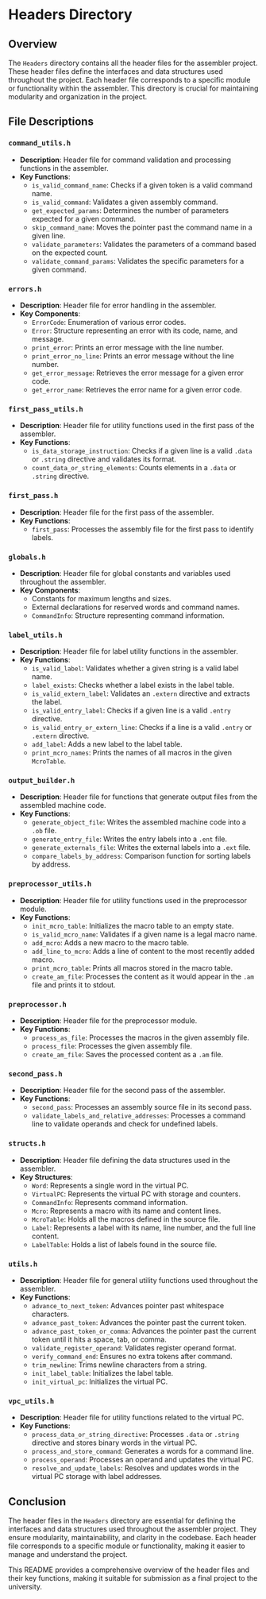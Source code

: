 # Headers Directory

## Overview

The `Headers` directory contains all the header files for the assembler project. These header files define the interfaces and data structures used throughout the project. Each header file corresponds to a specific module or functionality within the assembler. This directory is crucial for maintaining modularity and organization in the project.

## File Descriptions

### `command_utils.h`
- **Description**: Header file for command validation and processing functions in the assembler.
- **Key Functions**:
  - `is_valid_command_name`: Checks if a given token is a valid command name.
  - `is_valid_command`: Validates a given assembly command.
  - `get_expected_params`: Determines the number of parameters expected for a given command.
  - `skip_command_name`: Moves the pointer past the command name in a given line.
  - `validate_parameters`: Validates the parameters of a command based on the expected count.
  - `validate_command_params`: Validates the specific parameters for a given command.

### `errors.h`
- **Description**: Header file for error handling in the assembler.
- **Key Components**:
  - `ErrorCode`: Enumeration of various error codes.
  - `Error`: Structure representing an error with its code, name, and message.
  - `print_error`: Prints an error message with the line number.
  - `print_error_no_line`: Prints an error message without the line number.
  - `get_error_message`: Retrieves the error message for a given error code.
  - `get_error_name`: Retrieves the error name for a given error code.

### `first_pass_utils.h`
- **Description**: Header file for utility functions used in the first pass of the assembler.
- **Key Functions**:
  - `is_data_storage_instruction`: Checks if a given line is a valid `.data` or `.string` directive and validates its format.
  - `count_data_or_string_elements`: Counts elements in a `.data` or `.string` directive.

### `first_pass.h`
- **Description**: Header file for the first pass of the assembler.
- **Key Functions**:
  - `first_pass`: Processes the assembly file for the first pass to identify labels.

### `globals.h`
- **Description**: Header file for global constants and variables used throughout the assembler.
- **Key Components**:
  - Constants for maximum lengths and sizes.
  - External declarations for reserved words and command names.
  - `CommandInfo`: Structure representing command information.

### `label_utils.h`
- **Description**: Header file for label utility functions in the assembler.
- **Key Functions**:
  - `is_valid_label`: Validates whether a given string is a valid label name.
  - `label_exists`: Checks whether a label exists in the label table.
  - `is_valid_extern_label`: Validates an `.extern` directive and extracts the label.
  - `is_valid_entry_label`: Checks if a given line is a valid `.entry` directive.
  - `is_valid_entry_or_extern_line`: Checks if a line is a valid `.entry` or `.extern` directive.
  - `add_label`: Adds a new label to the label table.
  - `print_mcro_names`: Prints the names of all macros in the given `McroTable`.

### `output_builder.h`
- **Description**: Header file for functions that generate output files from the assembled machine code.
- **Key Functions**:
  - `generate_object_file`: Writes the assembled machine code into a `.ob` file.
  - `generate_entry_file`: Writes the entry labels into a `.ent` file.
  - `generate_externals_file`: Writes the external labels into a `.ext` file.
  - `compare_labels_by_address`: Comparison function for sorting labels by address.

### `preprocessor_utils.h`
- **Description**: Header file for utility functions used in the preprocessor module.
- **Key Functions**:
  - `init_mcro_table`: Initializes the macro table to an empty state.
  - `is_valid_mcro_name`: Validates if a given name is a legal macro name.
  - `add_mcro`: Adds a new macro to the macro table.
  - `add_line_to_mcro`: Adds a line of content to the most recently added macro.
  - `print_mcro_table`: Prints all macros stored in the macro table.
  - `create_am_file`: Processes the content as it would appear in the `.am` file and prints it to stdout.

### `preprocessor.h`
- **Description**: Header file for the preprocessor module.
- **Key Functions**:
  - `process_as_file`: Processes the macros in the given assembly file.
  - `process_file`: Processes the given assembly file.
  - `create_am_file`: Saves the processed content as a `.am` file.

### `second_pass.h`
- **Description**: Header file for the second pass of the assembler.
- **Key Functions**:
  - `second_pass`: Processes an assembly source file in its second pass.
  - `validate_labels_and_relative_addresses`: Processes a command line to validate operands and check for undefined labels.

### `structs.h`
- **Description**: Header file defining the data structures used in the assembler.
- **Key Structures**:
  - `Word`: Represents a single word in the virtual PC.
  - `VirtualPC`: Represents the virtual PC with storage and counters.
  - `CommandInfo`: Represents command information.
  - `Mcro`: Represents a macro with its name and content lines.
  - `McroTable`: Holds all the macros defined in the source file.
  - `Label`: Represents a label with its name, line number, and the full line content.
  - `LabelTable`: Holds a list of labels found in the source file.

### `utils.h`
- **Description**: Header file for general utility functions used throughout the assembler.
- **Key Functions**:
  - `advance_to_next_token`: Advances pointer past whitespace characters.
  - `advance_past_token`: Advances the pointer past the current token.
  - `advance_past_token_or_comma`: Advances the pointer past the current token until it hits a space, tab, or comma.
  - `validate_register_operand`: Validates register operand format.
  - `verify_command_end`: Ensures no extra tokens after command.
  - `trim_newline`: Trims newline characters from a string.
  - `init_label_table`: Initializes the label table.
  - `init_virtual_pc`: Initializes the virtual PC.

### `vpc_utils.h`
- **Description**: Header file for utility functions related to the virtual PC.
- **Key Functions**:
  - `process_data_or_string_directive`: Processes `.data` or `.string` directive and stores binary words in the virtual PC.
  - `process_and_store_command`: Generates a words for a command line.
  - `process_operand`: Processes an operand and updates the virtual PC.
  - `resolve_and_update_labels`: Resolves and updates words in the virtual PC storage with label addresses.

## Conclusion

The header files in the `Headers` directory are essential for defining the interfaces and data structures used throughout the assembler project. They ensure modularity, maintainability, and clarity in the codebase. Each header file corresponds to a specific module or functionality, making it easier to manage and understand the project.

This README provides a comprehensive overview of the header files and their key functions, making it suitable for submission as a final project to the university.